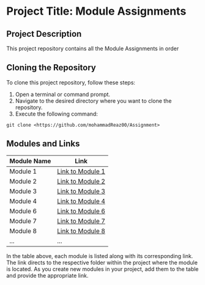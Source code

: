 # Project Title: Module Assignments

## Project Description

This project repository contains all the Module Assignments in order

## Cloning the Repository

To clone this project repository, follow these steps:

1. Open a terminal or command prompt.
2. Navigate to the desired directory where you want to clone the repository.
3. Execute the following command:

`git clone <https://github.com/mohammadReaz00/Assignment>`

## Modules and Links

| Module Name | Link                                                                                 |
| ----------- | ------------------------------------------------------------------------------------ |
| Module 1    | [Link to Module 1](https://github.com/mohammadReaz00/Assignment/tree/main/01_Module) |
| Module 2    | [Link to Module 2](https://github.com/mohammadReaz00/Assignment/tree/main/02_Module) |
| Module 3    | [Link to Module 3](https://github.com/mohammadReaz00/Assignment/tree/main/03_Module) |
| Module 4    | [Link to Module 4](https://github.com/mohammadReaz00/Assignment/tree/main/04_Module) |
| Module 6    | [Link to Module 6](https://github.com/mohammadReaz00/Assignment/tree/main/06_Module) |
| Module 7    | [Link to Module 7](https://github.com/mohammadReaz00/Assignment/tree/main/07_Module) |
| Module 8    | [Link to Module 8](https://github.com/mohammadReaz00/Assignment/tree/main/08_Module) |
| ...         | ...                                                                                  |

In the table above, each module is listed along with its corresponding link. The link directs to the respective folder within the project where the module is located. As you create new modules in your project, add them to the table and provide the appropriate link.
